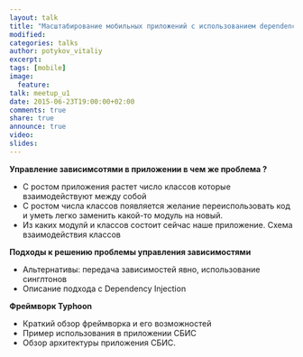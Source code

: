 ```yaml
---
layout: talk
title: "Масштабирование мобильных приложений с использованием dependency injection"
modified:
categories: talks
author: potykov_vitaliy
excerpt:
tags: [mobile]
image:
  feature:
talk: meetup_u1
date: 2015-06-23T19:00:00+02:00
comments: true
share: true
announce: true 
video: 
slides: 
---
```



**Управление зависимсотями в приложении  в чем же проблема ?**

* С ростом приложения растет число классов которые взаимодействуют между собой
* С ростом числа классов появляется желание переиспользовать код и уметь легко заменить какой-то модуль на новый. 
* Из каких модулй и классов состоит сейчас наше приложение. Схема взаимодействия классов
 
**Подходы к решению проблемы управления зависимостями**

*  Альтернативы: передача зависимостей явно, использование синглтонов
* Описание подхода с Dependency Injection
 
**Фреймворк Typhoon**

* Краткий обзор фреймворка и его возможностей
* Пример использования в приложении СБИС
* Обзор архитектуры приложения СБИС.
